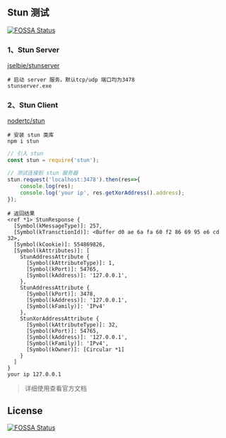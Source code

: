 ## Stun 测试
[![FOSSA Status](https://app.fossa.com/api/projects/git%2Bgithub.com%2FGearinger%2Fstun-test.svg?type=shield)](https://app.fossa.com/projects/git%2Bgithub.com%2FGearinger%2Fstun-test?ref=badge_shield)


### 1、Stun Server

[jselbie/stunserver](https://github.com/jselbie/stunserver)

```shell
# 启动 server 服务。默认tcp/udp 端口均为3478
stunserver.exe
```

### 2、Stun Client

[nodertc/stun](https://github.com/nodertc/stun)

```shell
# 安装 stun 类库
npm i stun
```

```js
// 引入 stun
const stun = require('stun');

// 测试连接到 stun 服务器
stun.request('localhost:3478').then(res=>{
    console.log(res);
    console.log('your ip', res.getXorAddress().address);
});
```

```shell
# 返回结果
<ref *1> StunResponse {
  [Symbol(kMessageType)]: 257,
  [Symbol(kTransctionId)]: <Buffer d0 ae 6a fa 60 f2 86 69 95 e6 cd 32>,
  [Symbol(kCookie)]: 554869826,
  [Symbol(kAttributes)]: [
    StunAddressAttribute {
      [Symbol(kAttributeType)]: 1,
      [Symbol(kPort)]: 54765,
      [Symbol(kAddress)]: '127.0.0.1',
    },
    StunAddressAttribute {
      [Symbol(kPort)]: 3478,
      [Symbol(kAddress)]: '127.0.0.1',
      [Symbol(kFamily)]: 'IPv4'
    },
    StunXorAddressAttribute {
      [Symbol(kAttributeType)]: 32,
      [Symbol(kPort)]: 54765,
      [Symbol(kAddress)]: '127.0.0.1',
      [Symbol(kFamily)]: 'IPv4',
      [Symbol(kOwner)]: [Circular *1]
    }
  ]
}
your ip 127.0.0.1
```

> 详细使用查看官方文档


## License
[![FOSSA Status](https://app.fossa.com/api/projects/git%2Bgithub.com%2FGearinger%2Fstun-test.svg?type=large)](https://app.fossa.com/projects/git%2Bgithub.com%2FGearinger%2Fstun-test?ref=badge_large)